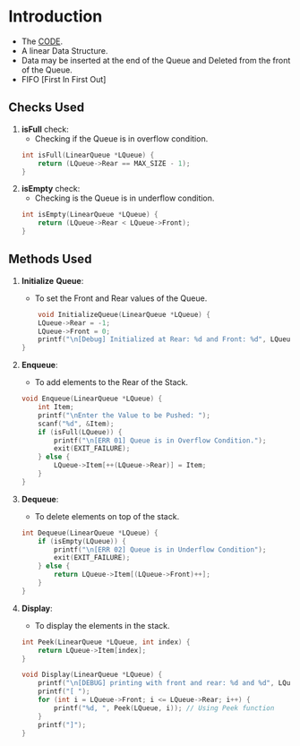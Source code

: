 # Introduction
- The [CODE](../Data_Structures/Queue.c).
- A linear Data Structure.
- Data may be inserted at the end of the Queue and Deleted from the front of the Queue.
- FIFO [First In First Out]

## Checks Used
1. **isFull** check:
    - Checking if the Queue is in overflow condition. 
    ```c
    int isFull(LinearQueue *LQueue) {
        return (LQueue->Rear == MAX_SIZE - 1);
    }
    ```
2. **isEmpty** check: 
    - Checking is the Queue is in underflow condition.
    ```c
    int isEmpty(LinearQueue *LQueue) {
        return (LQueue->Rear < LQueue->Front);
    }
    ```

## Methods Used
1. **Initialize** **Queue**: 
    - To set the Front and Rear values of the Queue.
    ```c
        void InitializeQueue(LinearQueue *LQueue) {
        LQueue->Rear = -1;
        LQueue->Front = 0;
        printf("\n[Debug] Initialized at Rear: %d and Front: %d", LQueue->Rear, LQueue->Front);
    }
    ```
2. **Enqueue**:
    - To add elements to the Rear of the Stack.
    ```c
    void Enqueue(LinearQueue *LQueue) {
        int Item;
        printf("\nEnter the Value to be Pushed: ");
        scanf("%d", &Item);
        if (isFull(LQueue)) {
            printf("\n[ERR 01] Queue is in Overflow Condition.");
            exit(EXIT_FAILURE);
        } else {
            LQueue->Item[++(LQueue->Rear)] = Item;
        }
    }
    ```

3. **Dequeue**:
    - To delete elements on top of the stack.
    ```c
    int Dequeue(LinearQueue *LQueue) {
        if (isEmpty(LQueue)) {
            printf("\n[ERR 02] Queue is in Underflow Condition");
            exit(EXIT_FAILURE);
        } else {
            return LQueue->Item[(LQueue->Front)++];
        }
    }
    ```

4. **Display**:
    - To display the elements in the stack.
    ```c
    int Peek(LinearQueue *LQueue, int index) {
        return LQueue->Item[index];
    }

    void Display(LinearQueue *LQueue) {
        printf("\n[DEBUG] printing with front and rear: %d and %d", LQueue->Front, LQueue->Rear);
        printf("[ ");
        for (int i = LQueue->Front; i <= LQueue->Rear; i++) {
            printf("%d, ", Peek(LQueue, i)); // Using Peek function
        }
        printf("]");
    }
    ```
